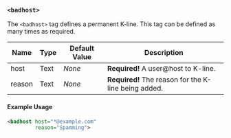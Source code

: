<!-- This file contains a page fragment. Any changes will affect all pages that include it. -->

### `<badhost>`

The `<badhost>` tag defines a permanent K-line. This tag can be defined as many times as required.

Name   | Type | Default Value | Description
------ | ---- | ------------- | -----------
host   | Text | *None*        | **Required!** A user@host to K-line.
reason | Text | *None*        | **Required!** The reason for the K-line being added.

#### Example Usage

```xml
<badhost host="*@example.com"
         reason="Spamming">
```
